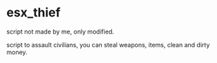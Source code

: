 # esx_thief
script not made by me, only modified.

script to assault civilians, you can steal weapons, items, clean and dirty money.
